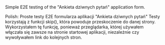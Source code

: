 Simple E2E testing of the "Ankieta dziwnych pytań" application form.

Polish:
Proste testy E2E formularza aplikacji "Ankieta dziwnych pytań"
Testy korzystają z funkcji skip(), która powoduje przeskoczenie do danej strony. Wykorzystałem tę funkcję, ponieważ przeglądarka, której używałem włączała się zawsze na stronie startowej aplikacji, niezależnie czy wywoływałem link do kolejnych stron. 
